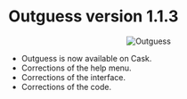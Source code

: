 # Outguess version 1.1.3

<p align="center">
<img src="https://www.rbcafe.com/wp-content/uploads/outguess-300x300.png" alt="Outguess">
</p>

- Outguess is now available on Cask.
- Corrections of the help menu.
- Corrections of the interface.
- Corrections of the code.
